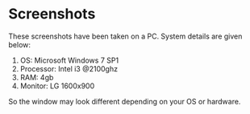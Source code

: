 # Screenshots

These screenshots have been taken on a PC. System details are given below:

1. OS: Microsoft Windows 7 SP1
2. Processor: Intel i3 @2100ghz
3. RAM: 4gb
4. Monitor: LG 1600x900

So the window may look different depending on your OS or hardware.
